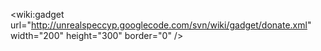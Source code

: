 &lt;wiki:gadget url="http://unrealspeccyp.googlecode.com/svn/wiki/gadget/donate.xml" width="200" height="300" border="0" /&gt;